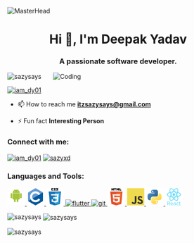 ![MasterHead](https://i.pinimg.com/originals/fb/c6/f3/fbc6f31bd3b84159470b973aca7e0f97.gif)
<h1 align="center">Hi 👋, I'm Deepak Yadav</h1>
<h3 align="center">A passionate software developer.</h3>
<img align="right" alt="Coding" width="400" src="https://cdn.codechef.com/images/home/coding_boy.svg">

<p align="left"> <img src="https://komarev.com/ghpvc/?username=sazysays&label=Profile%20views&color=0e75b6&style=flat" alt="sazysays" /> </p>

<p align="left"> <a href="https://twitter.com/iam_dy01" target="blank"><img src="https://img.shields.io/twitter/follow/iam_dy01?logo=twitter&style=for-the-badge" alt="iam_dy01" /></a> </p>

- 📫 How to reach me **itzsazysays@gmail.com**

- ⚡ Fun fact **Interesting Person**

<h3 align="left">Connect with me:</h3>
<p align="left">
<a href="https://twitter.com/iam_dy01" target="blank"><img align="center" src="https://raw.githubusercontent.com/rahuldkjain/github-profile-readme-generator/master/src/images/icons/Social/twitter.svg" alt="iam_dy01" height="30" width="40" /></a>
<a href="https://www.youtube.com/c/sazyxd" target="blank"><img align="center" src="https://raw.githubusercontent.com/rahuldkjain/github-profile-readme-generator/master/src/images/icons/Social/youtube.svg" alt="sazyxd" height="30" width="40" /></a>
</p>

<h3 align="left">Languages and Tools:</h3>
<p align="left"> <a href="https://developer.android.com" target="_blank" rel="noreferrer"> <img src="https://raw.githubusercontent.com/devicons/devicon/master/icons/android/android-original-wordmark.svg" alt="android" width="40" height="40"/> </a> <a href="https://www.cprogramming.com/" target="_blank" rel="noreferrer"> <img src="https://raw.githubusercontent.com/devicons/devicon/master/icons/c/c-original.svg" alt="c" width="40" height="40"/> </a> <a href="https://www.w3schools.com/css/" target="_blank" rel="noreferrer"> <img src="https://raw.githubusercontent.com/devicons/devicon/master/icons/css3/css3-original-wordmark.svg" alt="css3" width="40" height="40"/> </a> <a href="https://flutter.dev" target="_blank" rel="noreferrer"> <img src="https://www.vectorlogo.zone/logos/flutterio/flutterio-icon.svg" alt="flutter" width="40" height="40"/> </a> <a href="https://git-scm.com/" target="_blank" rel="noreferrer"> <img src="https://www.vectorlogo.zone/logos/git-scm/git-scm-icon.svg" alt="git" width="40" height="40"/> </a> <a href="https://www.w3.org/html/" target="_blank" rel="noreferrer"> <img src="https://raw.githubusercontent.com/devicons/devicon/master/icons/html5/html5-original-wordmark.svg" alt="html5" width="40" height="40"/> </a> <a href="https://developer.mozilla.org/en-US/docs/Web/JavaScript" target="_blank" rel="noreferrer"> <img src="https://raw.githubusercontent.com/devicons/devicon/master/icons/javascript/javascript-original.svg" alt="javascript" width="40" height="40"/> </a> <a href="https://www.python.org" target="_blank" rel="noreferrer"> <img src="https://raw.githubusercontent.com/devicons/devicon/master/icons/python/python-original.svg" alt="python" width="40" height="40"/> </a> <a href="https://reactjs.org/" target="_blank" rel="noreferrer"> <img src="https://raw.githubusercontent.com/devicons/devicon/master/icons/react/react-original-wordmark.svg" alt="react" width="40" height="40"/> </a> </p>

<p><img align="left" src="https://github-readme-stats.vercel.app/api/top-langs?username=sazysays&show_icons=true&locale=en&layout=compact" alt="sazysays" /></p>

<p>&nbsp;<img align="center" src="https://github-readme-stats.vercel.app/api?username=sazysays&show_icons=true&locale=en" alt="sazysays" /></p>

<p><img align="center" src="https://github-readme-streak-stats.herokuapp.com/?user=sazysays&" alt="sazysays" /></p>
